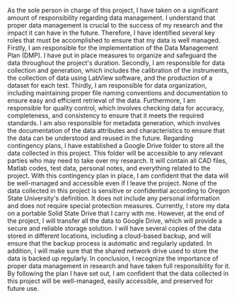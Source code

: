 As the sole person in charge of this project, I have taken on a significant amount of responsibility regarding data management. I understand that proper data management is crucial to the success of my research and the impact it can have in the future. Therefore, I have identified several key roles that must be accomplished to ensure that my data is well managed.
Firstly, I am responsible for the implementation of the Data Management Plan (DMP). I have put in place measures to organize and safeguard the data throughout the project's duration. Secondly, I am responsible for data collection and generation, which includes the calibration of the instruments, the collection of data using LabView software, and the production of a dataset for each test. Thirdly, I am responsible for data organization, including maintaining proper file naming conventions and documentation to ensure easy and efficient retrieval of the data.
Furthermore, I am responsible for quality control, which involves checking data for accuracy, completeness, and consistency to ensure that it meets the required standards. I am also responsible for metadata generation, which involves the documentation of the data attributes and characteristics to ensure that the data can be understood and reused in the future.
Regarding contingency plans, I have established a Google Drive folder to store all the data collected in this project. This folder will be accessible to any relevant parties who may need to take over my research. It will contain all CAD files, Matlab codes, test data, personal notes, and everything related to the project. With this contingency plan in place, I am confident that the data will be well-managed and accessible even if I leave the project.
None of the data collected in this project is sensitive or confidential according to Oregon State University's definition. It does not include any personal information and does not require special protection measures.
Currently, I store my data on a portable Solid State Drive that I carry with me. However, at the end of the project, I will transfer all the data to Google Drive, which will provide a secure and reliable storage solution. I will have several copies of the data stored in different locations, including a cloud-based backup, and will ensure that the backup process is automatic and regularly updated. In addition, I will make sure that the shared network drive used to store the data is backed up regularly.
In conclusion, I recognize the importance of proper data management in research and have taken full responsibility for it. By following the plan I have set out, I am confident that the data collected in this project will be well-managed, easily accessible, and preserved for future use.

